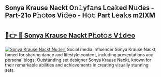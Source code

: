 ## Sonya Krause Nackt O𝚗𝚕yf𝚊ns L𝚎a𝚔ed N𝚞𝚍es - Part-21o P𝚑𝚘tos Vi𝚍𝚎o - H𝚘𝚝 Part L𝚎a𝚔s m2IXM

# <h2><a href="http://kfa3wjk.oniu.top/?m=Sonya+Krause+Nackt">🔗👉 🔴 Sonya Krause Nackt P𝚑ot𝚘𝚜 V𝚒d𝚎o</a></h2>

[![Sonya Krause Nackt Nu𝚍e𝚜](https://i.imgur.com/0qMVB7G.gif)](http://kfa3wjk.oniu.top/?m=Sonya+Krause+Nackt)
Social media influencer Sonya Krause Nackt, famed for sharing dance and lifestyle content, including presentations and personal blogs. Outstanding set designer Sonya Krause Nackt, known for their remarkable abilities and achievements in creating visually stunning sets.  

